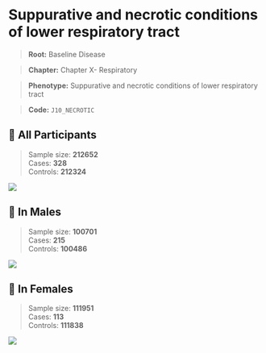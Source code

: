 # Suppurative and necrotic conditions of lower respiratory tract

> **Root:** Baseline Disease  

> **Chapter:** Chapter X- Respiratory  

> **Phenotype:** Suppurative and necrotic conditions of lower respiratory tract  

> **Code:** `J10_NECROTIC`

## 🧪 All Participants  
> Sample size: **212652**  
> Cases: **328**  
> Controls: **212324**
<img src="/Disease/Figures/ALL/Incidence/J10_NECROTIC.png"/>
<CsvTable src="/Disease_Data/ALL/Incidence/COX_J10_NECROTIC.csv" label="🔍 View full results" />

## 👨 In Males  
> Sample size: **100701**  
> Cases: **215**  
> Controls: **100486**
<img src="/Disease/Figures/Male/Incidence/J10_NECROTIC.png"/>
<CsvTable src="/Disease_Data/Male/Incidence/COX_J10_NECROTIC.csv" label="🔍 View full results" />

## 👩 In Females  
> Sample size: **111951**  
> Cases: **113**  
> Controls: **111838**
<img src="/Disease/Figures/Female/Incidence/J10_NECROTIC.png"/>
<CsvTable src="/Disease_Data/Female/Incidence/COX_J10_NECROTIC.csv" label="🔍 View full results" />
